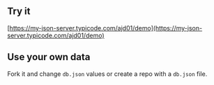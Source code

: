## Try it

[https://my-json-server.typicode.com/ajd01/demo](https://my-json-server.typicode.com/ajd01/demo)

## Use your own data

Fork it and change `db.json` values or create a repo with a `db.json` file.
